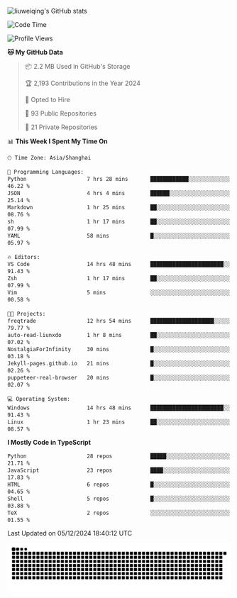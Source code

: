 ![liuweiqing's GitHub stats](https://github-readme-stats.vercel.app/api?username=14790897&show_icons=true&locale=cn&include_all_commits=true&count_private=true)

<!--START_SECTION:waka-->
![Code Time](http://img.shields.io/badge/Code%20Time-1%2C654%20hrs%205%20mins-blue)

![Profile Views](http://img.shields.io/badge/Profile%20Views-6-blue)

**🐱 My GitHub Data** 

> 📦 2.2 MB Used in GitHub's Storage 
 > 
> 🏆 2,193 Contributions in the Year 2024
 > 
> 💼 Opted to Hire
 > 
> 📜 93 Public Repositories 
 > 
> 🔑 21 Private Repositories 
 > 
📊 **This Week I Spent My Time On** 

```text
🕑︎ Time Zone: Asia/Shanghai

💬 Programming Languages: 
Python                   7 hrs 28 mins       ████████████░░░░░░░░░░░░░   46.22 % 
JSON                     4 hrs 4 mins        ██████░░░░░░░░░░░░░░░░░░░   25.14 % 
Markdown                 1 hr 25 mins        ██░░░░░░░░░░░░░░░░░░░░░░░   08.76 % 
sh                       1 hr 17 mins        ██░░░░░░░░░░░░░░░░░░░░░░░   07.99 % 
YAML                     58 mins             █░░░░░░░░░░░░░░░░░░░░░░░░   05.97 % 

🔥 Editors: 
VS Code                  14 hrs 48 mins      ███████████████████████░░   91.43 % 
Zsh                      1 hr 17 mins        ██░░░░░░░░░░░░░░░░░░░░░░░   07.99 % 
Vim                      5 mins              ░░░░░░░░░░░░░░░░░░░░░░░░░   00.58 % 

🐱‍💻 Projects: 
freqtrade                12 hrs 54 mins      ████████████████████░░░░░   79.77 % 
auto-read-liunxdo        1 hr 8 mins         ██░░░░░░░░░░░░░░░░░░░░░░░   07.02 % 
NostalgiaForInfinity     30 mins             █░░░░░░░░░░░░░░░░░░░░░░░░   03.18 % 
Jekyll-pages.github.io   21 mins             █░░░░░░░░░░░░░░░░░░░░░░░░   02.26 % 
puppeteer-real-browser   20 mins             █░░░░░░░░░░░░░░░░░░░░░░░░   02.07 % 

💻 Operating System: 
Windows                  14 hrs 48 mins      ███████████████████████░░   91.43 % 
Linux                    1 hr 23 mins        ██░░░░░░░░░░░░░░░░░░░░░░░   08.57 % 
```

**I Mostly Code in TypeScript** 

```text
Python                   28 repos            █████░░░░░░░░░░░░░░░░░░░░   21.71 % 
JavaScript               23 repos            ████░░░░░░░░░░░░░░░░░░░░░   17.83 % 
HTML                     6 repos             █░░░░░░░░░░░░░░░░░░░░░░░░   04.65 % 
Shell                    5 repos             █░░░░░░░░░░░░░░░░░░░░░░░░   03.88 % 
TeX                      2 repos             ░░░░░░░░░░░░░░░░░░░░░░░░░   01.55 % 
```




 Last Updated on 05/12/2024 18:40:12 UTC
<!--END_SECTION:waka-->

<picture>
  <source media="(prefers-color-scheme: dark)" srcset="https://raw.githubusercontent.com/14790897/14790897/output/github-contribution-grid-snake-dark.svg" />
  <source media="(prefers-color-scheme: light)" srcset="https://raw.githubusercontent.com/14790897/14790897/output/github-contribution-grid-snake.svg" />
  <img alt="github-snake" src="https://raw.githubusercontent.com/14790897/14790897/output/github-contribution-grid-snake.svg" />
</picture>
